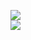 [![](https://img.shields.io/badge/Made%20With-Github%20Spray-lightgrey.svg?style=for-the-badge&logo=github)](https://github.com/Annihil/github-spray#18373)  
[![](https://i.imgur.com/2DrTn0Z.gif)](https://github.com/Annihil/github-spray)